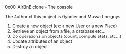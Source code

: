 0x00. AirBnB clone - The console

The Author of this project is Oyadier and Mussa fine guys

1. Create a new object (ex: a new User or a new Place)
2. Retrieve an object from a file, a database etc…
3. Do operations on objects (count, compute stats, etc…)
4. Update attributes of an object
5. Destroy an object
